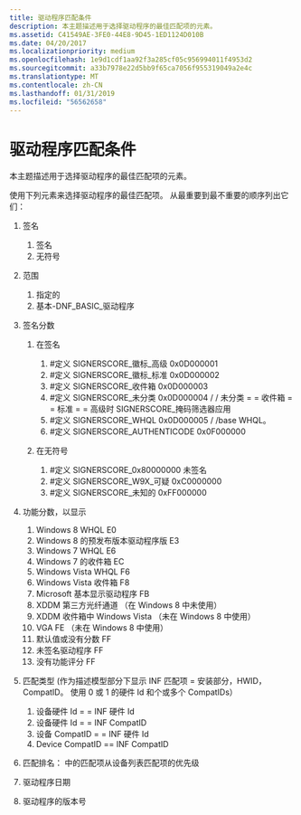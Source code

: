 ```yaml
---
title: 驱动程序匹配条件
description: 本主题描述用于选择驱动程序的最佳匹配项的元素。
ms.assetid: C41549AE-3FE0-44E8-9D45-1ED1124D010B
ms.date: 04/20/2017
ms.localizationpriority: medium
ms.openlocfilehash: 1e9d1cdf1aa92f3a285cf05c956994011f4953d2
ms.sourcegitcommit: a33b7978e22d5bb9f65ca7056f955319049a2e4c
ms.translationtype: MT
ms.contentlocale: zh-CN
ms.lasthandoff: 01/31/2019
ms.locfileid: "56562658"
---
```

# <a name="driver-matching-criteria"></a>驱动程序匹配条件


本主题描述用于选择驱动程序的最佳匹配项的元素。

使用下列元素来选择驱动程序的最佳匹配项。 从最重要到最不重要的顺序列出它们：

1.  签名
    1.  签名
    2.  无符号

2.  范围
    1.  指定的
    2.  基本-DNF\_BASIC\_驱动程序

3.  签名分数
    1.  在签名
        1.  \#定义 SIGNERSCORE\_徽标\_高级 0x0D000001
        2.  \#定义 SIGNERSCORE\_徽标\_标准 0x0D000002
        3.  \#定义 SIGNERSCORE\_收件箱 0x0D000003
        4.  \#定义 SIGNERSCORE\_未分类 0x0D000004 / / 未分类 = = 收件箱 = = 标准 = = 高级时 SIGNERSCORE\_掩码筛选器应用
        5.  \#定义 SIGNERSCORE\_WHQL 0x0D000005 / /base WHQL。
        6.  \#定义 SIGNERSCORE\_AUTHENTICODE 0x0F000000

    2.  在无符号
        1.  \#定义 SIGNERSCORE\_0x80000000 未签名
        2.  \#定义 SIGNERSCORE\_W9X\_可疑 0xC0000000
        3.  \#定义 SIGNERSCORE\_未知的 0xFF000000

4.  功能分数，以显示
    1.  Windows 8 WHQL E0
    2.  Windows 8 的预发布版本驱动程序版 E3
    3.  Windows 7 WHQL E6
    4.  Windows 7 的收件箱 EC
    5.  Windows Vista WHQL F6
    6.  Windows Vista 收件箱 F8
    7.  Microsoft 基本显示驱动程序 FB
    8.  XDDM 第三方光纤通道 （在 Windows 8 中未使用）
    9.  XDDM 收件箱中 Windows Vista （未在 Windows 8 中使用）
    10. VGA FE （未在 Windows 8 中使用）
    11. 默认值或没有分数 FF
    12. 未签名驱动程序 FF
    13. 没有功能评分 FF

5.  匹配类型 (作为描述模型部分下显示 INF 匹配项 = 安装部分，HWID，CompatID。 使用 0 或 1 的硬件 Id 和个或多个 CompatIDs）
    1.  设备硬件 Id = = INF 硬件 Id
    2.  设备硬件 Id = = INF CompatID
    3.  设备 CompatID = = INF 硬件 Id
    4.  Device CompatID == INF CompatID

6.  匹配排名： 中的匹配项从设备列表匹配项的优先级
7.  驱动程序日期
8.  驱动程序的版本号

 

 





